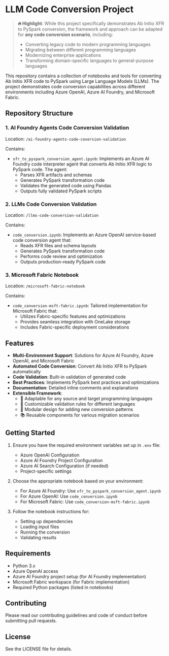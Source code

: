 # LLM Code Conversion Project

> **🔥 Highlight**: While this project specifically demonstrates Ab Initio XFR to PySpark conversion, the framework and approach can be adapted for **any code conversion scenario**, including:
> - Converting legacy code to modern programming languages
> - Migrating between different programming languages
> - Modernizing enterprise applications
> - Transforming domain-specific languages to general-purpose languages

This repository contains a collection of notebooks and tools for converting Ab Initio XFR code to PySpark using Large Language Models (LLMs). The project demonstrates code conversion capabilities across different environments including Azure OpenAI, Azure AI Foundry, and Microsoft Fabric.

## Repository Structure

### 1. AI Foundry Agents Code Conversion Validation
Location: `/ai-foundry-agents-code-coversion-validation`

Contains:
- `xfr_to_pyspark_conversion_agent.ipynb`: Implements an Azure AI Foundry code interpreter agent that converts Ab Initio XFR logic to PySpark code. The agent:
  - Parses XFR artifacts and schemas
  - Generates PySpark transformation code
  - Validates the generated code using Pandas
  - Outputs fully validated PySpark scripts

### 2. LLMs Code Conversion Validation
Location: `/llms-code-conversion-validation`

Contains:
- `code_conversion.ipynb`: Implements an Azure OpenAI service-based code conversion agent that:
  - Reads XFR files and schema layouts
  - Generates PySpark transformation code
  - Performs code review and optimization
  - Outputs production-ready PySpark code

### 3. Microsoft Fabric Notebook
Location: `/microsoft-fabric-notebook`

Contains:
- `code_conversion-msft-fabric.ipynb`: Tailored implementation for Microsoft Fabric that:
  - Utilizes Fabric-specific features and optimizations
  - Provides seamless integration with OneLake storage
  - Includes Fabric-specific deployment considerations

## Features

- **Multi-Environment Support**: Solutions for Azure AI Foundry, Azure OpenAI, and Microsoft Fabric
- **Automated Code Conversion**: Convert Ab Initio XFR to PySpark automatically
- **Code Validation**: Built-in validation of generated code
- **Best Practices**: Implements PySpark best practices and optimizations
- **Documentation**: Detailed inline comments and explanations
- **Extensible Framework**: 
  - 🔄 Adaptable for any source and target programming languages
  - 🎯 Customizable validation rules for different languages
  - 🧩 Modular design for adding new conversion patterns
  - 📚 Reusable components for various migration scenarios

## Getting Started

1. Ensure you have the required environment variables set up in `.env` file:
   - Azure OpenAI Configuration
   - Azure AI Foundry Project Configuration
   - Azure AI Search Configuration (if needed)
   - Project-specific settings

2. Choose the appropriate notebook based on your environment:
   - For Azure AI Foundry: Use `xfr_to_pyspark_conversion_agent.ipynb`
   - For Azure OpenAI: Use `code_conversion.ipynb`
   - For Microsoft Fabric: Use `code_conversion-msft-fabric.ipynb`

3. Follow the notebook instructions for:
   - Setting up dependencies
   - Loading input files
   - Running the conversion
   - Validating results

## Requirements

- Python 3.x
- Azure OpenAI access
- Azure AI Foundry project setup (for AI Foundry implementation)
- Microsoft Fabric workspace (for Fabric implementation)
- Required Python packages (listed in notebooks)

## Contributing

Please read our contributing guidelines and code of conduct before submitting pull requests.

## License

See the LICENSE file for details.
